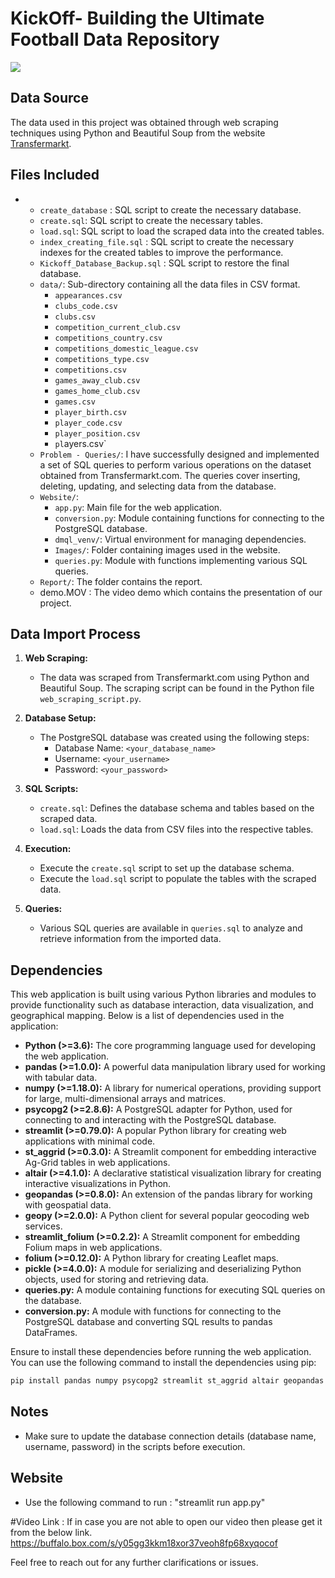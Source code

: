 # KickOff- Building the Ultimate Football Data Repository
![](https://media.giphy.com/media/XcAskcEyoyld03drLt/giphy-downsized-large.gif)
## Data Source
The data used in this project was obtained through web scraping techniques using Python and Beautiful Soup from the website [Transfermarkt](https://www.transfermarkt.com).

## Files Included 
 -  
   - `create_database` : SQL script to create the necessary database.
   - `create.sql`: SQL script to create the necessary tables.
   - `load.sql`: SQL script to load the scraped data into the created tables.
   - `index_creating_file.sql` : SQL script to create the necessary indexes for the created tables to improve the performance.
   - `Kickoff_Database_Backup.sql` : SQL script to restore the final database.
   - `data/`: Sub-directory containing all the data files in CSV format.
      -  `appearances.csv` 
      -  `clubs_code.csv` 
      -  `clubs.csv` 
      -  `competition_current_club.csv` 
      -  `competitions_country.csv` 
      -  `competitions_domestic_league.csv` 
      -  `competitions_type.csv` 
      -  `competitions.csv` 
      -  `games_away_club.csv` 
      -  `games_home_club.csv` 
      -  `games.csv` 
      -  `player_birth.csv` 
      -  `player_code.csv` 
      -  `player_position.csv` 
      -  `pl`ayers.csv`
   -  `Problem - Queries/`: I have successfully designed and implemented a set of SQL queries to perform various operations on the dataset obtained from Transfermarkt.com. The queries cover inserting, deleting, updating, and selecting data from the database.
   - `Website/`: 
      - `app.py`: Main file for the web application.
      - `conversion.py`: Module containing functions for connecting to the PostgreSQL database.
      - `dmql_venv/`: Virtual environment for managing dependencies.
      - `Images/`: Folder containing images used in the website.
      - `queries.py`: Module with functions implementing various SQL queries.
   - `Report/`: The folder contains the report.
   - demo.MOV : The video demo which contains the presentation of our project.


## Data Import Process
1. **Web Scraping:**
   - The data was scraped from Transfermarkt.com using Python and Beautiful Soup. The scraping script can be found in the Python file `web_scraping_script.py`.

2. **Database Setup:**
   - The PostgreSQL database was created using the following steps:
     - Database Name: `<your_database_name>`
     - Username: `<your_username>`
     - Password: `<your_password>`

3. **SQL Scripts:**
   - `create.sql`: Defines the database schema and tables based on the scraped data.
   - `load.sql`: Loads the data from CSV files into the respective tables.

4. **Execution:**
   - Execute the `create.sql` script to set up the database schema.
   - Execute the `load.sql` script to populate the tables with the scraped data.

5. **Queries:**
   - Various SQL queries are available in `queries.sql` to analyze and retrieve information from the imported data.

## Dependencies

This web application is built using various Python libraries and modules to provide functionality such as database interaction, data visualization, and geographical mapping. Below is a list of dependencies used in the application:
- **Python (>=3.6):** The core programming language used for developing the web application.
- **pandas (>=1.0.0):** A powerful data manipulation library used for working with tabular data.
- **numpy (>=1.18.0):** A library for numerical operations, providing support for large, multi-dimensional arrays and matrices.
- **psycopg2 (>=2.8.6):** A PostgreSQL adapter for Python, used for connecting to and interacting with the PostgreSQL database.
- **streamlit (>=0.79.0):** A popular Python library for creating web applications with minimal code.
- **st_aggrid (>=0.3.0):** A Streamlit component for embedding interactive Ag-Grid tables in web applications.
- **altair (>=4.1.0):** A declarative statistical visualization library for creating interactive visualizations in Python.
- **geopandas (>=0.8.0):** An extension of the pandas library for working with geospatial data.
- **geopy (>=2.0.0):** A Python client for several popular geocoding web services.
- **streamlit_folium (>=0.2.2):** A Streamlit component for embedding Folium maps in web applications.
- **folium (>=0.12.0):** A Python library for creating Leaflet maps.
- **pickle (>=4.0.0):** A module for serializing and deserializing Python objects, used for storing and retrieving data.
- **queries.py:** A module containing functions for executing SQL queries on the database.
- **conversion.py:** A module with functions for connecting to the PostgreSQL database and converting SQL results to pandas DataFrames.

Ensure to install these dependencies before running the web application. You can use the following command to install the dependencies using pip:

```bash
pip install pandas numpy psycopg2 streamlit st_aggrid altair geopandas geopy streamlit_folium folium
```

## Notes
- Make sure to update the database connection details (database name, username, password) in the scripts before execution.

## Website
- Use the following command to run : "streamlit run app.py"

#Video Link :
If in case you are not able to open our video then please get it from the below link.
https://buffalo.box.com/s/y05gg3kkm18xor37veoh8fp68xyqocof

Feel free to reach out for any further clarifications or issues.
